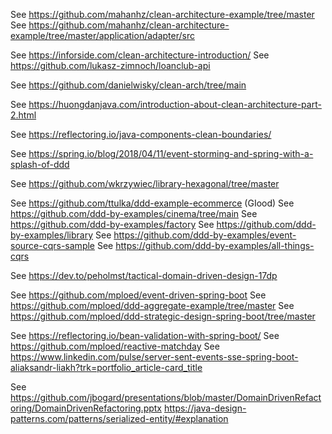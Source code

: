 See https://github.com/mahanhz/clean-architecture-example/tree/master
See https://github.com/mahanhz/clean-architecture-example/tree/master/application/adapter/src

See https://inforside.com/clean-architecture-introduction/
See https://github.com/lukasz-zimnoch/loanclub-api

See https://github.com/danielwisky/clean-arch/tree/main

See https://huongdanjava.com/introduction-about-clean-architecture-part-2.html

See https://reflectoring.io/java-components-clean-boundaries/

See https://spring.io/blog/2018/04/11/event-storming-and-spring-with-a-splash-of-ddd

See https://github.com/wkrzywiec/library-hexagonal/tree/master

See https://github.com/ttulka/ddd-example-ecommerce (GIood)
See https://github.com/ddd-by-examples/cinema/tree/main
See https://github.com/ddd-by-examples/factory
See https://github.com/ddd-by-examples/library
See https://github.com/ddd-by-examples/event-source-cqrs-sample
See https://github.com/ddd-by-examples/all-things-cqrs

See https://dev.to/peholmst/tactical-domain-driven-design-17dp

See https://github.com/mploed/event-driven-spring-boot
See https://github.com/mploed/ddd-aggregate-example/tree/master
See https://github.com/mploed/ddd-strategic-design-spring-boot/tree/master

See https://reflectoring.io/bean-validation-with-spring-boot/
See https://github.com/mploed/reactive-matchday
See https://www.linkedin.com/pulse/server-sent-events-sse-spring-boot-aliaksandr-liakh?trk=portfolio_article-card_title

See https://github.com/jbogard/presentations/blob/master/DomainDrivenRefactoring/DomainDrivenRefactoring.pptx
https://java-design-patterns.com/patterns/serialized-entity/#explanation
